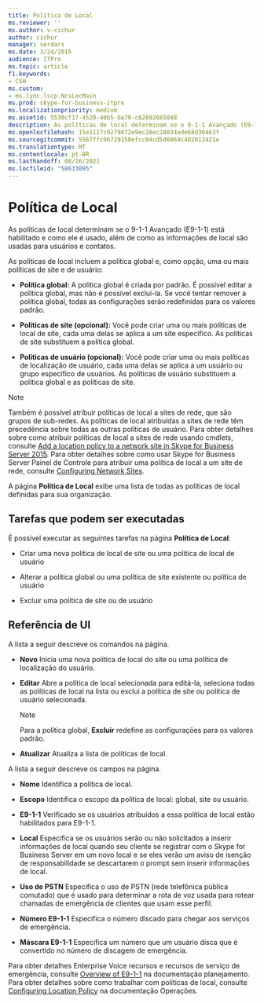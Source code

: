 ```yaml
---
title: Política de Local
ms.reviewer: ''
ms.author: v-cichur
author: cichur
manager: serdars
ms.date: 3/24/2015
audience: ITPro
ms.topic: article
f1.keywords:
- CSH
ms.custom:
- ms.lync.lscp.NcsLocMain
ms.prod: skype-for-business-itpro
ms.localizationpriority: medium
ms.assetid: 5530cf17-4520-40b5-ba70-c62692685048
description: As políticas de local determinam se o 9-1-1 Avançado (E9-1-1) está habilitado e como ele é usado, além de como as informações de local são usadas para usuários e contatos.
ms.openlocfilehash: 15e1117c9279872e9ec28ec28834ade68d36463f
ms.sourcegitcommit: 556fffc96729150efcc04cd5d6069c402012421e
ms.translationtype: MT
ms.contentlocale: pt-BR
ms.lasthandoff: 08/26/2021
ms.locfileid: "58633095"
---
```

# <a name="location-policy"></a>Política de Local

As políticas de local determinam se o 9-1-1 Avançado (E9-1-1) está habilitado e como ele é usado, além de como as informações de local são usadas para usuários e contatos.

As políticas de local incluem a política global e, como opção, uma ou mais políticas de site e de usuário:

- **Política global:** A política global é criada por padrão. É possível editar a política global, mas não é possível exclui-la. Se você tentar remover a política global, todas as configurações serão redefinidas para os valores padrão.

- **Políticas de site (opcional):** Você pode criar uma ou mais políticas de local de site, cada uma delas se aplica a um site específico. As políticas de site substituem a política global.

- **Políticas de usuário (opcional):** Você pode criar uma ou mais políticas de localização de usuário, cada uma delas se aplica a um usuário ou grupo específico de usuários. As políticas de usuário substituem a política global e as políticas de site.

> [!NOTE]
> Também é possível atribuir políticas de local a sites de rede, que são grupos de sub-redes. As políticas de local atribuídas a sites de rede têm precedência sobre todas as outras políticas de usuário. Para obter detalhes sobre como atribuir políticas de local a sites de rede usando cmdlets, consulte [Add a location policy to a network site in Skype for Business Server 2015](../../deploy/deploy-enterprise-voice/add-a-location-policy-to-a-network-site.md). Para obter detalhes sobre como usar Skype for Business Server Painel de Controle para atribuir uma política de local a um site de rede, consulte [Configuring Network Sites](/previous-versions/office/lync-server-2013/lync-server-2013-creating-or-modifying-network-sites).

A página **Política de Local** exibe uma lista de todas as políticas de local definidas para sua organização.

## <a name="tasks-you-can-perform"></a>Tarefas que podem ser executadas

É possível executar as seguintes tarefas na página **Política de Local**:

- Criar uma nova política de local de site ou uma política de local de usuário

- Alterar a política global ou uma política de site existente ou política de usuário

- Excluir uma política de site ou de usuário

## <a name="ui-reference"></a>Referência de UI

A lista a seguir descreve os comandos na página.

- **Novo** Inicia uma nova política de local do site ou uma política de localização do usuário.

- **Editar** Abre a política de local selecionada para editá-la, seleciona todas as políticas de local na lista ou exclui a política de site ou política de usuário selecionada.

    > [!NOTE]
    > Para a política global, **Excluir** redefine as configurações para os valores padrão.

- **Atualizar** Atualiza a lista de políticas de local.

A lista a seguir descreve os campos na página.

- **Nome** Identifica a política de local.

- **Escopo** Identifica o escopo da política de local: global, site ou usuário.

- **E9-1-1** Verificado se os usuários atribuídos a essa política de local estão habilitados para E9-1-1.

- **Local** Especifica se os usuários serão ou não solicitados a inserir informações de local quando seu cliente se registrar com o Skype for Business Server em um novo local e se eles verão um aviso de isenção de responsabilidade se descartarem o prompt sem inserir informações de local.

- **Uso de PSTN** Especifica o uso de PSTN (rede telefônica pública comutado) que é usado para determinar a rota de voz usada para rotear chamadas de emergência de clientes que usam esse perfil.

- **Número E9-1-1** Especifica o número discado para chegar aos serviços de emergência.

- **Máscara E9-1-1** Especifica um número que um usuário disca que é convertido no número de discagem de emergência.

Para obter detalhes Enterprise Voice recursos e recursos de serviço de emergência, consulte [Overview of E9-1-1](/previous-versions/office/lync-server-2013/lync-server-2013-overview-of-e9-1-1) na documentação planejamento. Para obter detalhes sobre como trabalhar com políticas de local, consulte [Configuring Location Policy](/previous-versions/office/lync-server-2013/lync-server-2013-viewing-location-policy-information) na documentação Operações.